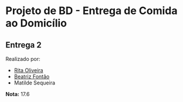 # Projeto de BD - Entrega de Comida ao Domicílio

## Entrega 2

Realizado por:
- [Rita Oliveira](https://github.com/RitaBaptistaOliveira)
- [Beatriz Fontão](https://github.com/beatrizfontao)
- Matilde Sequeira

__Nota:__ 17.6
